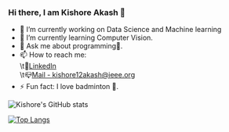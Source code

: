 ### Hi there, I am Kishore Akash 👋


* 🔭 I’m currently working on Data Science and Machine learning
* 🌱 I’m currently learning Computer Vision.
* 💬 Ask me about programming:raising_hand:.
* 📫 How to reach me: <br>
       \t:love_letter:[LinkedIn](https://www.linkedin.com/in/kishore-akash-b76120193/)<br>
       \t:mailbox_closed:[Mail - kishore12akash@ieee.org](https://mail.google.com/)
* ⚡ Fun fact: I love badminton :tennis:.<br>


![Kishore's GitHub stats](https://github-readme-stats.vercel.app/api?username=KishoreAkashYS&show_icons=true&theme=tokyonight)<br>

[![Top Langs](https://github-readme-stats.vercel.app/api/top-langs/?username=KishoreAkashYS&layout=compact)](https://github.com/KishoreAkashYS/github-readme-stats)<br>






